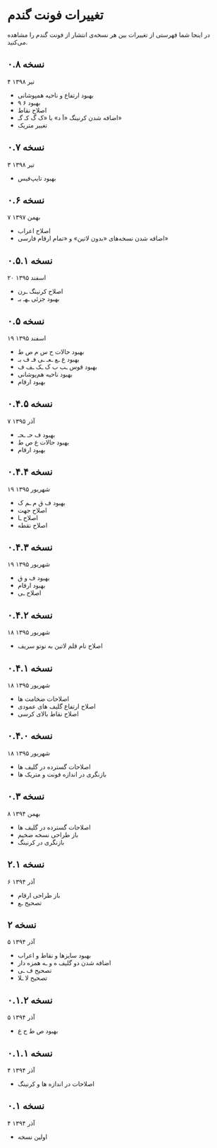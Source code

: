 تغییرات فونت گندم
=================

در اینجا شما فهرستی از تغییرات بین هر نسخه‌ی انتشار از فونت گندم را مشاهده می‌کنید.

نسخه ۰.۸
--------
۴ تیر ۱۳۹۸

- بهبود ارتفاع و ناحیه همپوشانی
- بهبود ۶ ۹
- اصلاح نقاط
- اضافه شدن کرنینگ «آ د» با «ک گ کـ گـ»
- تغییر متریک

نسخه ۰.۷
--------
۳ تیر ۱۳۹۸

- بهبود تایپ‌فیس

نسخه ۰.۶
--------
۷ بهمن ۱۳۹۷

- اصلاح اعراب
- اضافه شدن نسخه‌های «بدون لاتین» و «تمام ارقام فارسی»

نسخه ۰.۵.۱
----------
۲۰ اسفند ۱۳۹۵

- اصلاح کرنینگ ـرن
- بهبود جزئی ـهـ بـ

نسخه ۰.۵
--------
۱۹ اسفند ۱۳۹۵

- بهبود حالات ح س م ص ط
- بهبود ع ـع ـعـ ـی فـ ف بـ
- بهبود قوس ـب ب ک ـک ـف ف
- بهبود ناحیه هم‌پوشانی
- بهبود ارقام

نسخه ۰.۴.۵
----------
۷ آذر ۱۳۹۵

- بهبود ف حـ ـحـ
- بهبود حالات ع ص ط
- بهبود ارقام

نسخه ۰.۴.۴
----------
۱۹ شهریور ۱۳۹۵

- بهبود ف ق م ـم ک
- اصلاح جهت
- اصلاح ـا
- اصلاح نقطه

نسخه ۰.۴.۳
----------
۱۹ شهریور ۱۳۹۵

- بهبود ف و ق
- بهبود ارقام
- اصلاح ـی

نسخه ۰.۴.۲
----------
۱۸ شهریور ۱۳۹۵

- اصلاح نام قلم لاتین به نوتو سریف

نسخه ۰.۴.۱
----------
۱۸ شهریور ۱۳۹۵

- اصلاحات ضخامت ها
- اصلاح ارتفاع گلیف های عمودی
- اصلاح نقاط بالای کرسی

نسخه ۰.۴.۰
----------
۱۸ شهریور ۱۳۹۵

- اصلاحات گسترده در گلیف ها
- بازنگری در اندازه فونت و متریک ها

نسخه ۰.۳
--------
۸ بهمن ۱۳۹۴

- اصلاحات گسترده در گلیف ها
- باز طراحی نسخه ضخیم
- بازنگری در کرنینگ

نسخه ۲.۱
--------
۶ آذر ۱۳۹۴

- باز طراحی ارقام
- تصحیح ـع

نسخه ۲
------
۵ آذر ۱۳۹۴

- بهبود سایزها و نقاط و اعراب
- اضافه شدن دو گلیف ه و ـه همزه دار
- تصحیح ف ـی
- تصحیح لا ـلا

نسخه ۰.۱.۲
----------
۵ آذر ۱۳۹۴

- بهبود ص ط ح ع

نسخه ۰.۱.۱
----------
۴ آذر ۱۳۹۴

- اصلاحات در اندازه ها و کرنینگ

نسخه ۰.۱
--------
۴ آذر ۱۳۹۴

- اولین نسخه
